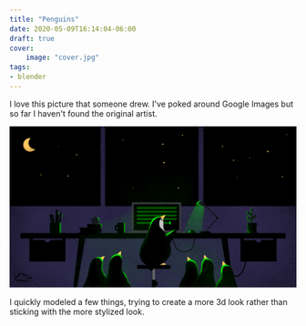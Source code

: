 ```yaml
---
title: "Penguins"
date: 2020-05-09T16:14:04-06:00
draft: true
cover:
    image: "cover.jpg"
tags:
- blender
---
```


I love this picture that someone drew.
I've poked around Google Images but so far I haven't found the original artist.

![drawing](reference.png)

I quickly modeled a few things, trying to create a more 3d look rather than sticking with the more stylized look.

